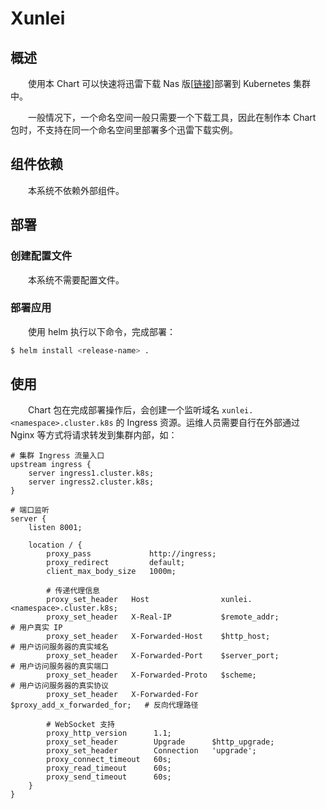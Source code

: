 # Xunlei
## 概述
&emsp;&emsp;使用本 Chart 可以快速将迅雷下载 Nas 版[[链接](https://nas.xunlei.com)]部署到 Kubernetes 集群中。

&emsp;&emsp;一般情况下，一个命名空间一般只需要一个下载工具，因此在制作本 Chart 包时，不支持在同一个命名空间里部署多个迅雷下载实例。

## 组件依赖
&emsp;&emsp;本系统不依赖外部组件。

## 部署
### 创建配置文件
&emsp;&emsp;本系统不需要配置文件。

### 部署应用
&emsp;&emsp;使用 helm 执行以下命令，完成部署：

```bash
$ helm install <release-name> .
```

## 使用
&emsp;&emsp;Chart 包在完成部署操作后，会创建一个监听域名 `xunlei.<namespace>.cluster.k8s` 的 Ingress 资源。运维人员需要自行在外部通过 Nginx 等方式将请求转发到集群内部，如：

```nginx
# 集群 Ingress 流量入口
upstream ingress {
    server ingress1.cluster.k8s;
    server ingress2.cluster.k8s;
}

# 端口监听
server {
    listen 8001;

    location / {
        proxy_pass             http://ingress;
        proxy_redirect         default;
        client_max_body_size   1000m;

        # 传递代理信息
        proxy_set_header   Host                xunlei.<namespace>.cluster.k8s;
        proxy_set_header   X-Real-IP           $remote_addr;                 # 用户真实 IP
        proxy_set_header   X-Forwarded-Host    $http_host;                   # 用户访问服务器的真实域名
        proxy_set_header   X-Forwarded-Port    $server_port;                 # 用户访问服务器的真实端口
        proxy_set_header   X-Forwarded-Proto   $scheme;                      # 用户访问服务器的真实协议
        proxy_set_header   X-Forwarded-For     $proxy_add_x_forwarded_for;   # 反向代理路径

        # WebSocket 支持
        proxy_http_version      1.1;
        proxy_set_header        Upgrade      $http_upgrade;
        proxy_set_header        Connection   'upgrade';
        proxy_connect_timeout   60s;
        proxy_read_timeout      60s;
        proxy_send_timeout      60s;
    }
}
```